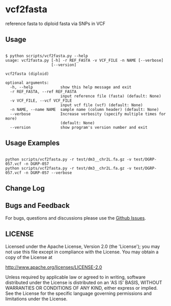 # vcf2fasta
reference fasta to diploid fasta via SNPs in VCF
 
## Usage

```

$ python scripts/vcf2fasta.py --help
usage: vcf2fasta.py [-h] -r REF_FASTA -v VCF_FILE -n NAME [--verbose]
                    [--version]

vcf2fasta (diploid)

optional arguments:
  -h, --help            show this help message and exit
  -r REF_FASTA, --ref REF_FASTA
                        input reference file (fasta) (default: None)
  -v VCF_FILE, --vcf VCF_FILE
                        input vcf file (vcf) (default: None)
  -n NAME, --name NAME  sample name (column header) (default: None)
  --verbose             Increase verbosity (specify multiple times for more)
                        (default: None)
  --version             show program's version number and exit

```

## Usage Examples

```

python scripts/vcf2fasta.py -r test/dm3__chr2L.fa.gz -v test/DGRP-057.vcf -n DGRP-057
python scripts/vcf2fasta.py -r test/dm3__chr2L.fa.gz -v test/DGRP-057.vcf -n DGRP-057 --verbose

```
 
## Change Log

## Bugs and Feedback

For bugs, questions and discussions please use the [Github Issues](https://github.com/blajoie/single-element-stack/issues).

## LICENSE

Licensed under the Apache License, Version 2.0 (the 'License');
you may not use this file except in compliance with the License.
You may obtain a copy of the License at

<http://www.apache.org/licenses/LICENSE-2.0>

Unless required by applicable law or agreed to in writing, software
distributed under the License is distributed on an 'AS IS' BASIS,
WITHOUT WARRANTIES OR CONDITIONS OF ANY KIND, either express or implied.
See the License for the specific language governing permissions and
limitations under the License.

